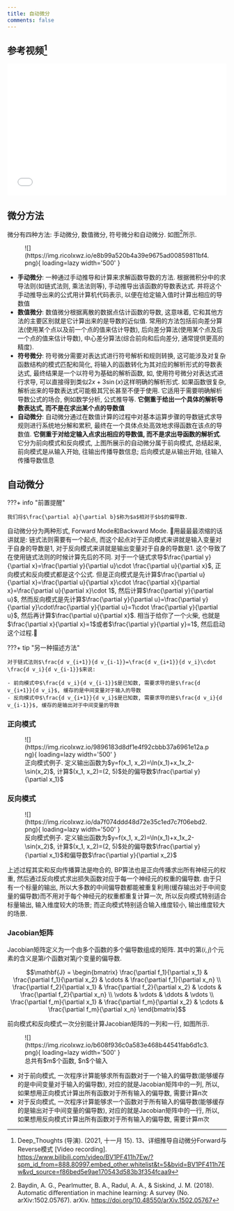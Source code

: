 ```yaml
---
title: 自动微分
comments: false
---
```


## 参考视频[^1]

<div style="position: relative; padding: 30% 45%;">
<iframe style="position: absolute; width: 100%; height: 100%; left: 0; top: 0;" src="//player.bilibili.com/player.html?isOutside=true&bvid=BV1PF411h7Ew&p=1&high_quality=1&autoplay=false&muted=false&t=5&as_wide=1" frameborder="yes" scrolling="no" allowfullscreen="true"></iframe>
</div>

## 微分方法

微分有四种方法: 手动微分, 数值微分, 符号微分和自动微分. 如图[^2]所示.

<figure markdown='1'>
  ![](https://img.ricolxwz.io/e8b99a520b4a39e9675ad00859811bf4.png){ loading=lazy width='500' }
</figure>

- **手动微分**: 一种通过手动推导和计算来求解函数导数的方法. 根据微积分中的求导法则(如链式法则, 乘法法则等), 手动推导出该函数的导数表达式. 并将这个手动推导出来的公式用计算机代码表示, 以便在给定输入值时计算出相应的导数值
- **数值微分**: 数值微分根据离散的数据点估计函数的导数, 这意味着, 它和其他方法的主要区别就是它计算出来的是导数的近似值. 常用的方法包括前向差分算法(使用某个点以及前一个点的值来估计导数), 后向差分算法(使用某个点及后一个点的值来估计导数), 中心差分算法(综合前向和后向差分, 通常提供更高的精度).
- **符号微分**: 符号微分需要对表达式进行符号解析和规则转换, 这可能涉及对复杂函数结构的模式匹配和简化, 将输入的函数转化为其对应的解析形式的导数表达式, 最终结果是一个以符号为基础的解析函数, 如, 使用符号微分对表达式进行求导, 可以直接得到类似$2x+3\sin(x)$这样明确的解析形式. 如果函数很复杂, 解析出来的导数表达式可能极其冗长甚至不便于使用. 它适用于需要明确解析导数公式的场合, 例如数学分析, 公式推导等. **它侧重于给出一个具体的解析导数表达式, 而不是在求出某个点的导数值**
- **自动微分**: 自动微分通过在数值计算的过程中对基本运算步骤的导数链式求导规则进行系统地分解和累积, 最终在一个具体点处高效地求得函数在该点的导数值. **它侧重于对给定输入点求出相应的导数值, 而不是求出导函数的解析式**. 它分为前向模式和反向模式, 上图所展示的自动微分属于前向模式, 总结起来, 前向模式是从输入开始, 往输出传播导数信息; 后向模式是从输出开始, 往输入传播导数信息

## 自动微分

???+ info "前置提醒"

    我们将$\frac{\partial a}{\partial b}$称为$a$相对于$b$的偏导数.

自动微分分为两种形式, Forward Mode和Backward Mode. 🌟用最最最浓缩的话讲就是: 链式法则需要有一个起点, 而这个起点对于正向模式来讲就是输入变量对于自身的导数是1, 对于反向模式来讲就是输出变量对于自身的导数是1. 这个导致了在使用链式法则的时候计算先后的不同. 对于一个链式求导$\frac{\partial y}{\partial x}=\frac{\partial y}{\partial u}\cdot \frac{\partial u}{\partial x}$, 正向模式和反向模式都是这个公式. 但是正向模式是先计算$\frac{\partial u}{\partial x}=\frac{\partial u}{\partial x}\cdot \frac{\partial x}{\partial x}=\frac{\partial u}{\partial x}\cdot 1$, 然后计算$\frac{\partial y}{\partial u}$, 然而反向模式是先计算$\frac{\partial y}{\partial u}=\frac{\partial y}{\partial y}\cdot\frac{\partial y}{\partial u}=1\cdot \frac{\partial y}{\partial u}$, 然后再计算$\frac{\partial u}{\partial x}$. 相当于给你了一个火柴, 也就是$\frac{\partial x}{\partial x}=1$或者$\frac{\partial y}{\partial y}=1$, 然后启动这个过程.🌟

???+ tip "另一种描述方法"

    对于链式法则$\frac{d v_{i+1}}{d v_{i-1}}=\frac{d v_{i+1}}{d v_i}\cdot \frac{d v_i}{d v_{i-1}}$来说:

    - 前向模式中$\frac{d v_i}{d v_{i-1}}$是已知数, 需要求导的是$\frac{d v_{i+1}}{d v_i}$, 缓存的是中间变量对于输入的导数
    - 反向模式中$\frac{d v_{i+1}}{d v_i}$是已知数, 需要求导的是$\frac{d v_i}{d v_{i-1}}$, 缓存的是输出对于中间变量的导数

### 正向模式

<figure markdown='1'>
  ![](https://img.ricolxwz.io/9896183d8df1e4f92cbbb37a6961e12a.png){ loading=lazy width='500' }
  <figcaption>正向模式例子. 定义输出函数为$y=f(x_1, x_2)=\ln(x_1)+x_1x_2-\sin(x_2)$, 计算$(x_1, x_2)=(2, 5)$处的偏导数$\frac{\partial y}{\partial x_1}$</figcaption>
</figure>

### 反向模式

<figure markdown='1'>
  ![](https://img.ricolxwz.io/da7f074ddd48d72e35c1ed7c7f06ebd2.png){ loading=lazy width='500' }
  <figcaption>反向模式例子. 定义输出函数为$y=f(x_1, x_2)=\ln(x_1)+x_1x_2-\sin(x_2)$, 计算$(x_1, x_2)=(2, 5)$处的偏导数$\frac{\partial y}{\partial x_1}$和偏导数$\frac{\partial y}{\partial x_2}$</figcaption>
</figure>

上述过程其实和反向传播算法是吻合的, BP算法也是正向传播求出所有神经元的权重, 然后通过反向模式求出损失函数对应于每一个神经元的权重的偏导数. 由于只有一个标量的输出, 所以大多数的中间偏导数都能被重复利用(缓存输出对于中间变量的偏导数)而不用对于每个神经元的权重都重复计算一次, 所以反向模式特别适合标量输出, 输入维度较大的场景; 而正向模式特别适合输入维度较小, 输出维度较大的场景.

### Jacobian矩阵

Jacobian矩阵定义为一个由多个函数的多个偏导数组成的矩阵. 其中的第$(i, j)$个元素的含义是第$i$个函数对第$j$个变量的偏导数.

$$\mathbf{J} =
\begin{bmatrix}
\frac{\partial f_1}{\partial x_1} & \frac{\partial f_1}{\partial x_2} & \cdots & \frac{\partial f_1}{\partial x_n} \\
\frac{\partial f_2}{\partial x_1} & \frac{\partial f_2}{\partial x_2} & \cdots & \frac{\partial f_2}{\partial x_n} \\
\vdots & \vdots & \ddots & \vdots \\
\frac{\partial f_m}{\partial x_1} & \frac{\partial f_m}{\partial x_2} & \cdots & \frac{\partial f_m}{\partial x_n}
\end{bmatrix}$$

前向模式和反向模式一次分别能计算Jacobian矩阵的一列和一行, 如图所示.

<figure markdown='1'>
  ![](https://img.ricolxwz.io/b608f936c0a583e468b44541fab6d1c3.png){ loading=lazy width='500' }
  <figcaption>总共有$m$个函数, $n$个输入</figcaption>
</figure>

- 对于前向模式, 一次程序计算能够求所有函数对于一个输入的偏导数(能够缓存的是中间变量对于输入的偏导数), 对应的就是Jacobian矩阵中的一列, 所以, 如果想用正向模式计算出所有函数对于所有输入的偏导数, 需要计算$n$次
- 对于反向模式, 一次程序计算能够求一个函数对于所有输入的偏导数(能够缓存的是输出对于中间变量的偏导数), 对应的就是Jacobian矩阵中的一行, 所以, 如果想用反向模式计算出所有函数对于所有输入的偏导数, 需要计算$m$次

[^1]: Deep_Thoughts (导演). (2021, 十一月 15). 13、详细推导自动微分Forward与Reverse模式 [Video recording]. https://www.bilibili.com/video/BV1PF411h7Ew/?spm_id_from=888.80997.embed_other.whitelist&t=5&bvid=BV1PF411h7Ew&vd_source=f86bed5e9ae170543d583b3f354fcaa9
[^2]: Baydin, A. G., Pearlmutter, B. A., Radul, A. A., & Siskind, J. M. (2018). Automatic differentiation in machine learning: A survey (No. arXiv:1502.05767). arXiv. https://doi.org/10.48550/arXiv.1502.05767
[^3]: Zomi酱. (2019, 九月 6). [DL]自动微分—向前模式和反向模式 [知乎专栏文章]. https://zhuanlan.zhihu.com/p/81507449
[^4]: Zomi酱. (2022, 七月 30). 【自动微分原理】AD的正反向模式 [知乎专栏文章]. Ai系统. https://zhuanlan.zhihu.com/p/518296942
